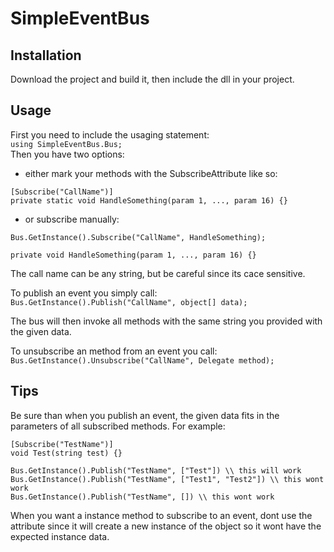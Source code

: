 # SimpleEventBus
## Installation
Download the project and build it, then include the dll in your project.
## Usage
First you need to include the usaging statement: \
`using SimpleEventBus.Bus;` \
Then you have two options:
- either mark your methods with the SubscribeAttribute like so: 
```
[Subscribe("CallName")]
private static void HandleSomething(param 1, ..., param 16) {}
```
- or subscribe manually: 
``` 
Bus.GetInstance().Subscribe("CallName", HandleSomething);

private void HandleSomething(param 1, ..., param 16) {}
```

The call name can be any string, but be careful since its cace sensitive.

To publish an event you simply call: \
`Bus.GetInstance().Publish("CallName", object[] data);`

The bus will then invoke all methods with the same string you provided with the given data. 

To unsubscribe an method from an event you call: <br>
`Bus.GetInstance().Unsubscribe("CallName", Delegate method);`

## Tips
Be sure than when you publish an event, the given data fits in the parameters of all subscribed methods. 
For example: 
```
[Subscribe("TestName")]
void Test(string test) {}

Bus.GetInstance().Publish("TestName", ["Test"]) \\ this will work
Bus.GetInstance().Publish("TestName", ["Test1", "Test2"]) \\ this wont work
Bus.GetInstance().Publish("TestName", []) \\ this wont work
```

When you want a instance method to subscribe to an event, dont use the attribute since it will create a new instance of the object so it wont have the expected instance data.
